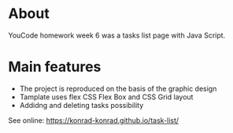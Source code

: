# About
YouCode homework week 6 was a tasks list page with Java Script.
# Main features
* The project is reproduced on the basis of the graphic design
* Tamplate uses flex CSS Flex Box and CSS Grid layout
* Addidng and deleting tasks possibility

See online: https://konrad-konrad.github.io/task-list/
